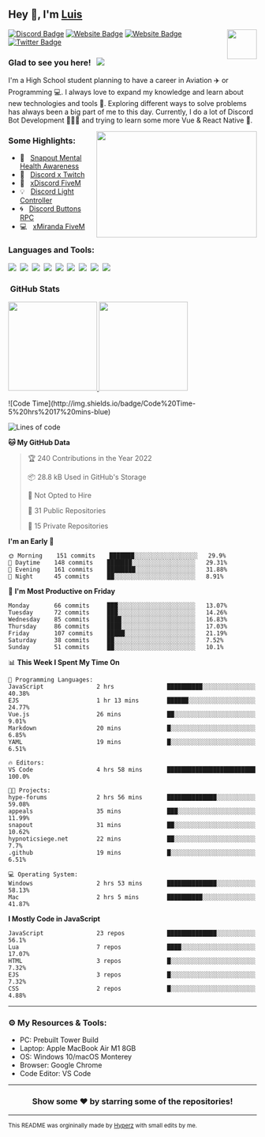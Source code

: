 ## Hey 👋, I'm [Luis](https://hypnoticsiege.net/) 

<img align="right" height="60" width="60" alt="" src="https://hypnoticsiege.net/images/uploads/logo.png" />

[![Discord Badge](https://img.shields.io/badge/-Discord-000000?style=flat-square&logo=Discord&logoColor=white)](https://hypnoticsiege.net/discord)
[![Website Badge](https://img.shields.io/badge/Snowside-000000?style=flat-square&logo=snowpack&logoColor=blue)](https://hypnoticsiege.net/snowside)
[![Website Badge](https://img.shields.io/badge/Website-000000?style=flat-square&logo=google-chrome&logoColor=white)](https://hypnoticsiege.net/)
[![Twitter Badge](https://img.shields.io/badge/-Twitter-000000?style=flat-square&logo=Twitter&logoColor=blue)](https://twitter.com/hypnoticsiege)

### Glad to see you here! &nbsp; ![](https://komarev.com/ghpvc/?username=HypnoticSiege&label=Views&color=blue&style=plastic) 

I'm a High School student planning to have a career in Aviation ✈️ or Programming 💻. I always love to expand my knowledge and learn about new technologies and tools 🔨.  Exploring different ways to solve problems has always been a big part of me to this day. Currently, I do a lot of Discord Bot Development 👨🏻‍💻 and trying to learn some more Vue & React Native 👀.

<img align="right" height="215" width="325" alt="" src="https://cdn.dribbble.com/users/416610/screenshots/4801105/coding_desk_flat_vector_ui_ux_design_illustration_motion_animation_gif2.gif" />


### Some Highlights:

- 📌 &nbsp; [Snapout Mental Health Awareness](https://snapout.nl/)
- 🚀 &nbsp; [Discord x Twitch](https://github.com/HypnoticSiege/Discord-x-Twitch)
- 🏫 &nbsp; [xDiscord FiveM](https://github.com/HypnoticSiege/xDiscord)
- 💡 &nbsp; [Discord Light Controller](https://github.com/HypnoticSiege/discord-light-controller)
- 🌀 &nbsp; [Discord Buttons RPC](https://github.com/HypnoticSiege/Discord-Buttons-RPC)
- 💻 &nbsp; [xMiranda FiveM](https://github.com/HypnoticSiege/xMiranda)

### Languages and Tools:

![](https://img.shields.io/badge/JavaScript-000000?style=for-the-badge&logo=javascript&logoColor=yellow)&nbsp;
![](https://img.shields.io/badge/Node.js-000000?style=for-the-badge&logo=node.js&logoColor=green)&nbsp;
![](https://img.shields.io/badge/HTML5-000000?style=for-the-badge&logo=html5&logoColor=orange)&nbsp;
![](https://img.shields.io/badge/CSS3-000000?style=for-the-badge&logo=css3&logoColor=blue)&nbsp;
![](https://img.shields.io/badge/Typescript-000000?style=for-the-badge&logo=typescript&logoColor=blue)&nbsp;
![](https://img.shields.io/badge/Windows-000000?style=for-the-badge&logo=windows&logoColor=blue)&nbsp;
![](https://img.shields.io/badge/Linux-000000?style=for-the-badge&logo=linux&logoColor=orange)&nbsp;
![](https://img.shields.io/badge/Discord-000000?style=for-the-badge&logo=discord&logoColor=white)&nbsp;
![](https://img.shields.io/badge/GitHub-000000?style=for-the-badge&logo=github&logoColor=white)&nbsp;

### &nbsp;GitHub Stats

<p align="left">
<a href="https://github.com/HypnoticSiege">
  <img height="180em" src="https://github-readme-stats-eight-theta.vercel.app/api?username=HypnoticSiege&show_icons=true&theme=react&include_all_commits=true&count_private=true"/>
  <img height="180em" src="https://github-readme-stats-eight-theta.vercel.app/api/top-langs/?username=HypnoticSiege&layout=compact&langs_count=8&theme=react"/>
  </a>
</p>
<!--START_SECTION:waka-->
![Code Time](http://img.shields.io/badge/Code%20Time-5%20hrs%2017%20mins-blue)

![Lines of code](https://img.shields.io/badge/From%20Hello%20World%20I%27ve%20Written-215%20Thousand%20lines%20of%20code-blue)

**🐱 My GitHub Data** 

> 🏆 240 Contributions in the Year 2022
 > 
> 📦 28.8 kB Used in GitHub's Storage 
 > 
> 🚫 Not Opted to Hire
 > 
> 📜 31 Public Repositories 
 > 
> 🔑 15 Private Repositories  
 > 
**I'm an Early 🐤** 

```text
🌞 Morning    151 commits    ███████░░░░░░░░░░░░░░░░░░   29.9% 
🌆 Daytime    148 commits    ███████░░░░░░░░░░░░░░░░░░   29.31% 
🌃 Evening    161 commits    ████████░░░░░░░░░░░░░░░░░   31.88% 
🌙 Night      45 commits     ██░░░░░░░░░░░░░░░░░░░░░░░   8.91%

```
📅 **I'm Most Productive on Friday** 

```text
Monday       66 commits     ███░░░░░░░░░░░░░░░░░░░░░░   13.07% 
Tuesday      72 commits     ███░░░░░░░░░░░░░░░░░░░░░░   14.26% 
Wednesday    85 commits     ████░░░░░░░░░░░░░░░░░░░░░   16.83% 
Thursday     86 commits     ████░░░░░░░░░░░░░░░░░░░░░   17.03% 
Friday       107 commits    █████░░░░░░░░░░░░░░░░░░░░   21.19% 
Saturday     38 commits     ██░░░░░░░░░░░░░░░░░░░░░░░   7.52% 
Sunday       51 commits     ██░░░░░░░░░░░░░░░░░░░░░░░   10.1%

```


📊 **This Week I Spent My Time On** 

```text
💬 Programming Languages: 
JavaScript               2 hrs               ██████████░░░░░░░░░░░░░░░   40.38% 
EJS                      1 hr 13 mins        ██████░░░░░░░░░░░░░░░░░░░   24.77% 
Vue.js                   26 mins             ██░░░░░░░░░░░░░░░░░░░░░░░   9.01% 
Markdown                 20 mins             █░░░░░░░░░░░░░░░░░░░░░░░░   6.85% 
YAML                     19 mins             █░░░░░░░░░░░░░░░░░░░░░░░░   6.51%

🔥 Editors: 
VS Code                  4 hrs 58 mins       █████████████████████████   100.0%

🐱‍💻 Projects: 
hype-forums              2 hrs 56 mins       ██████████████░░░░░░░░░░░   59.08% 
appeals                  35 mins             ███░░░░░░░░░░░░░░░░░░░░░░   11.99% 
snapout                  31 mins             ██░░░░░░░░░░░░░░░░░░░░░░░   10.62% 
hypnoticsiege.net        22 mins             ██░░░░░░░░░░░░░░░░░░░░░░░   7.7% 
.github                  19 mins             █░░░░░░░░░░░░░░░░░░░░░░░░   6.51%

💻 Operating System: 
Windows                  2 hrs 53 mins       ██████████████░░░░░░░░░░░   58.13% 
Mac                      2 hrs 5 mins        ██████████░░░░░░░░░░░░░░░   41.87%

```

**I Mostly Code in JavaScript** 

```text
JavaScript               23 repos            ██████████████░░░░░░░░░░░   56.1% 
Lua                      7 repos             ████░░░░░░░░░░░░░░░░░░░░░   17.07% 
HTML                     3 repos             █░░░░░░░░░░░░░░░░░░░░░░░░   7.32% 
EJS                      3 repos             █░░░░░░░░░░░░░░░░░░░░░░░░   7.32% 
CSS                      2 repos             █░░░░░░░░░░░░░░░░░░░░░░░░   4.88%

```



<!--END_SECTION:waka-->

---

### ⚙️ My Resources & Tools:

- PC: Prebuilt Tower Build
- Laptop: Apple MacBook Air M1 8GB
- OS: Windows 10/macOS Monterey
- Browser: Google Chrome
- Code Editor: VS Code

---

<h3 align=center>Show some ❤️ by starring some of the repositories!</h3>

---
<small>This README was orgininally made by <a href="https://hyperz.net/">Hyperz</a> with small edits by me.</small>
